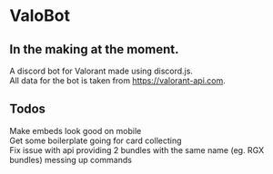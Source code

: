 # ValoBot
## In the making at the moment.
A discord bot for Valorant made using discord.js. <br/>
All data for the bot is taken from https://valorant-api.com.
## Todos
Make embeds look good on mobile <br/>
Get some boilerplate going for card collecting <br/>
Fix issue with api providing 2 bundles with the same name (eg. RGX bundles) messing up commands <br/>
